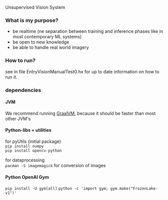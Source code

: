 Unsupervised Vision System

### What is my purpose?

 * be realtime (ne separation between training and inference phases like in most contemporary ML systems)
 * be open to new knowledge
 * be able to handle real world imagery

### How to run?

see in file EntryVisionManualTest0.hx for up to date information on how to run it.

### dependencies

#### JVM

We recommend running [GraalVM](https://www.graalvm.org/downloads/), because it should be faster than most other JVM's


#### Python-libs + utilities

for pyUtils (initial package) <br />
```pip install numpy``` <br />
```pip install opencv-python``` <br />

for dataprocessing <br />
```pacman -S imagemagick``` for conversion of images <br />

#### Python OpenAI Gym

```pip install -U gym[all]```
```python -c 'import gym; gym.make("FrozenLake-v1")'```
